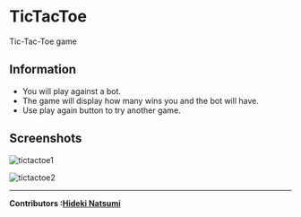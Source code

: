 # TicTacToe
Tic-Tac-Toe game 



Information
-
<ul>
<li>You will play against a bot.</li>
<li>The game will display how many wins you and the bot will have.</li>
<li>Use play again button to try another game.</li>
</ul>

Screenshots
-
![tictactoe1](https://user-images.githubusercontent.com/96385473/196806135-10fd3940-5c1d-48e0-ab13-6744234f83ac.png)

![tictactoe2](https://user-images.githubusercontent.com/96385473/196806137-34c54b74-0b99-44e3-a19f-44bea9032096.png)

----
<strong>Contributors :[Hideki Natsumi](https://github.com/HidekiNatsumi) 
